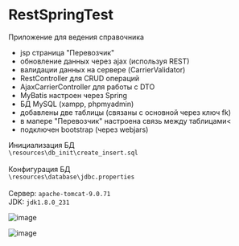 # RestSpringTest
Приложение для ведения справочника
- jsp страница "Перевозчик"
- обновление данных через ajax (используя REST)
- валидации данных на сервере (CarrierValidator)
- RestController для CRUD операций
- AjaxCarrierController для работы с DTO
- MyBatis настроен через Spring
- БД MySQL (xampp, phpmyadmin)
- добавлены две таблицы (связаны с основной через ключ fk)
- в мапере "Перевозчик" настроена связь между таблицами<
- подключен bootstrap (через webjars)

Инициализация БД
</br>`\resources\db_init\create_insert.sql`
</br>
</br>Конфигурация БД
</br>`\resources\database\jdbc.properties`
</br>
</br>Сервер: `apache-tomcat-9.0.71`
</br>JDK: `jdk1.8.0_231`


![image](https://drive.google.com/uc?export=view&id=1dAxJwEe0fTQkwsdriu3YiJ3QKWbuNLNH)

![image](https://drive.google.com/uc?export=1N6HUVGD0QoEE3EsuQn3K2zb7DYPAK1qoH)

